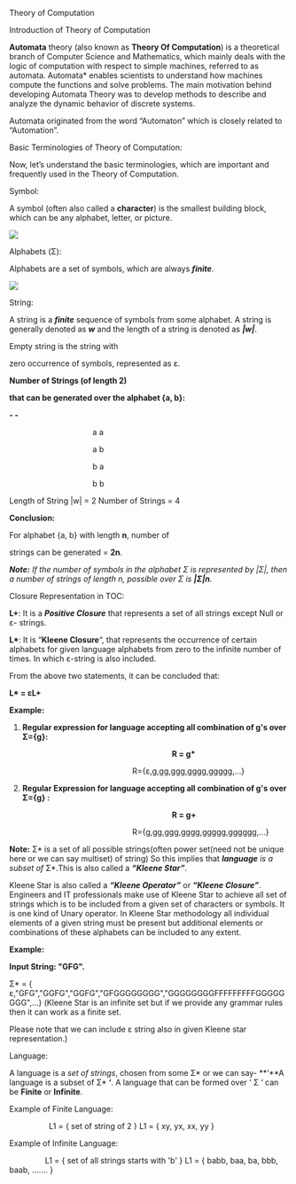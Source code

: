 ﻿Theory of Computation 

Introduction of Theory of Computation 

**Automata** theory (also known as **Theory Of Computation**) is a theoretical branch of Computer Science and Mathematics, which mainly deals with the logic of computation with respect to simple machines, referred to as automata.  Automata\*  enables  scientists  to  understand  how  machines  compute  the functions  and  solve  problems.  The  main  motivation  behind  developing Automata  Theory  was  to  develop  methods  to  describe  and  analyze  the dynamic behavior of discrete systems.  

Automata originated from the word “Automaton” which is closely related to “Automation”. 

Basic Terminologies of Theory of Computation: 

Now,  let’s  understand  the  basic  terminologies,  which  are  important  and frequently used in the Theory of Computation.  

Symbol:  

A symbol (often also called a **character**) is the smallest building block, which can be any alphabet, letter, or picture.  

![](Aspose.Words.64b0950e-2857-417e-92b9-18dbe7754dd6.001.png)

Alphabets (Σ):  

Alphabets are a set of symbols, which are always ***finite***.  

![](Aspose.Words.64b0950e-2857-417e-92b9-18dbe7754dd6.002.png)

String:  

A  string  is  a ***finite*** sequence  of  symbols  from  some  alphabet.  A  string  is generally denoted as ***w*** and the length of a string is denoted as ***|w|***.  

Empty string is the string with  

zero occurrence of symbols,  represented as ε. 

**Number of Strings (of length 2)**  

**that can be generated over the alphabet {a, b}:** 

**-   -** 

`                     `a   a 

`                     `a   b 

`                     `b   a 

`                     `b   b 

Length of String |w| = 2 Number of Strings = 4 

**Conclusion:** 

For alphabet {a, b} with length **n**, number of  

strings can be generated = **2n**. 

***Note:** If the number of symbols in the alphabet Σ is represented by |Σ|, then a number of strings of length n, possible over Σ is **|Σ|n**.* 

Closure Representation in TOC: 

**L+**: It is a ***Positive Closure*** that represents a set of all strings except Null or ε- strings. 

**L\***: It is “**Kleene Closure**“, that represents the occurrence of certain alphabets for given language alphabets from zero to the infinite number of times. In which ε-string is also included. 

From the above two statements, it can be concluded that: 

**L\* = εL+**

**Example:** 

1) **Regular expression for language accepting all combination of g's over Σ={g}:** 

`                                         `**R = g\***

`                               `R={ε,g,gg,ggg,gggg,ggggg,...} 

2) **Regular Expression for language accepting all combination of g's over Σ={g} :** 

`                                         `**R = g+** 

`                               `R={g,gg,ggg,gggg,ggggg,gggggg,...} 

**Note:** Σ\* is a set of all possible strings(often power set(need not be unique here or we can say multiset) of string) So this implies that ***language** is a subset of* Σ\*.This is also called a ***“Kleene Star”***. 

Kleene  Star  is  also  called  a ***“Kleene  Operator”*** or ***“Kleene  Closure”***. Engineers and IT professionals make use of Kleene Star to achieve all set of strings which is to be included from a given set of characters or symbols. It is one kind of Unary operator. In Kleene Star methodology all individual elements of a given string must be present but additional elements or combinations of these alphabets can be included to any extent. 

**Example:** 

**Input String: "GFG".** 

Σ\* = { ε,"GFG","GGFG","GGFG","GFGGGGGGGG","GGGGGGGGFFFFFFFFFGGGGGGGG",...}   (Kleene Star is an infinite set but if we provide any grammar rules then it can work as a finite set. 

Please note that we can include ε string also in given Kleene star representation.) 

Language:  

A  language  is  a *set  of  strings*,  chosen  from  some  Σ\*  or  we  can  say- **‘**A language is a subset of Σ\* **‘**. A language that can be formed over ‘ Σ ‘ can be **Finite** or **Infinite**. 

Example of Finite Language:  

`          `L1 = { set of string of 2 }          L1 = { xy, yx, xx, yy } 

Example of Infinite Language: 

`         `L1 = { set of all strings starts with 'b' }          L1 = { babb, baa, ba, bbb, baab, ....... } 
